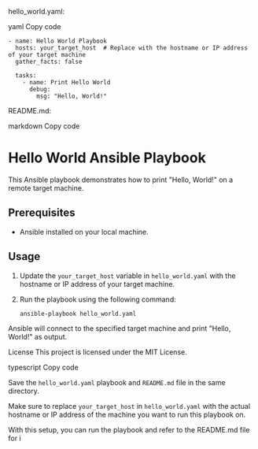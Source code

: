 hello_world.yaml:

yaml
Copy code
```---
- name: Hello World Playbook
  hosts: your_target_host  # Replace with the hostname or IP address of your target machine
  gather_facts: false

  tasks:
    - name: Print Hello World
      debug:
        msg: "Hello, World!"
```
README.md:

markdown
Copy code
# Hello World Ansible Playbook

This Ansible playbook demonstrates how to print "Hello, World!" on a remote target machine.

## Prerequisites

- Ansible installed on your local machine.

## Usage

1. Update the `your_target_host` variable in `hello_world.yaml` with the hostname or IP address of your target machine.

2. Run the playbook using the following command:

   ```bash
   ansible-playbook hello_world.yaml
Ansible will connect to the specified target machine and print "Hello, World!" as output.

License
This project is licensed under the MIT License.

typescript
Copy code

Save the `hello_world.yaml` playbook and `README.md` file in the same directory.

Make sure to replace `your_target_host` in `hello_world.yaml` with the actual hostname or IP address of the machine you want to run this playbook on.

With this setup, you can run the playbook and refer to the README.md file for i
